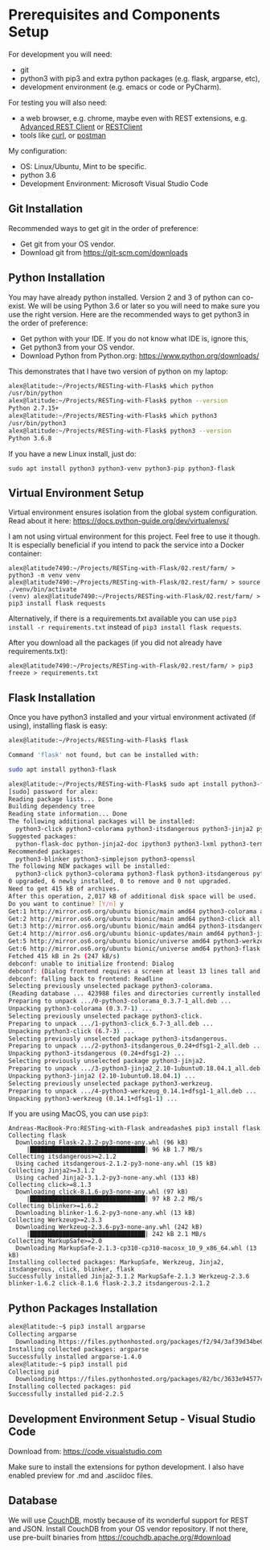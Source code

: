 # Prerequisites and Components Setup

For development you will need:

* git
* python3 with pip3 and extra python packages (e.g. flask, argparse, etc),
* development environment (e.g. emacs or code or PyCharm).

For testing you will also need:

* a web browser, e.g. chrome, maybe even with REST extensions, e.g.
[Advanced REST Client](https://chrome.google.com/webstore/detail/advanced-rest-client/hgmloofddffdnphfgcellkdfbfbjeloo?hl=en-US)
or [RESTClient](https://addons.mozilla.org/en-US/firefox/addon/restclient/)
* tools like [curl](https://www.tecmint.com/linux-curl-command-examples/),
or [postman](https://www.getpostman.com/)

My configuration:

* OS: Linux/Ubuntu, Mint to be specific.
* python 3.6
* Development Environment: Microsoft Visual Studio Code

## Git Installation

Recommended ways to get git in the order of preference:

* Get git from your OS vendor.
* Download git from https://git-scm.com/downloads

## Python Installation

You may have already python installed.  Version 2 and 3 of python can co-exist.
We will be using Python 3.6 or later so you will need to make sure you use the
right version. Here are the recommended ways to get python3 in the order of
preference:

* Get python with your IDE.  If you do not know what IDE is, ignore this,
* Get python3 from your OS vendor.
* Download Python from Python.org: https://www.python.org/downloads/

This demonstrates that I have two version of python on my laptop:

```bash
alex@latitude:~/Projects/RESTing-with-Flask$ which python
/usr/bin/python
alex@latitude:~/Projects/RESTing-with-Flask$ python --version
Python 2.7.15+
alex@latitude:~/Projects/RESTing-with-Flask$ which python3
/usr/bin/python3
alex@latitude:~/Projects/RESTing-with-Flask$ python3 --version
Python 3.6.8
```

If you have a new Linux install, just do:

```
sudo apt install python3 python3-venv python3-pip python3-flask
```

## Virtual Environment Setup

Virtual environment ensures isolation from the global system configuration.
Read about it here: https://docs.python-guide.org/dev/virtualenvs/

I am not using virtual environment for this project.
Feel free to use it though.
It is especially beneficial if you intend to pack the service into a Docker container:

```
alex@latitude7490:~/Projects/RESTing-with-Flask/02.rest/farm/ > python3 -m venv venv
alex@latitude7490:~/Projects/RESTing-with-Flask/02.rest/farm/ > source ./venv/bin/activate
(venv) alex@latitude7490:~/Projects/RESTing-with-Flask/02.rest/farm/ > pip3 install flask requests
```

Alternatively, if there is a requirements.txt available you can use `pip3 install -r requirements.txt` instead of `pip3 install flask requests`.


After you download all the packages (if you did not already have requirements.txt):

```
alex@latitude7490:~/Projects/RESTing-with-Flask/02.rest/farm/ > pip3 freeze > requirements.txt
```

## Flask Installation

Once you have python3 installed and your virtual environment activated (if using), installing flask is easy:

```bash
alex@latitude:~/Projects/RESTing-with-Flask$ flask

Command 'flask' not found, but can be installed with:

sudo apt install python3-flask

alex@latitude:~/Projects/RESTing-with-Flask$ sudo apt install python3-flask
[sudo] password for alex:
Reading package lists... Done
Building dependency tree
Reading state information... Done
The following additional packages will be installed:
  python3-click python3-colorama python3-itsdangerous python3-jinja2 python3-werkzeug
Suggested packages:
  python-flask-doc python-jinja2-doc ipython3 python3-lxml python3-termcolor python3-watchdog python-werkzeug-doc
Recommended packages:
  python3-blinker python3-simplejson python3-openssl
The following NEW packages will be installed:
  python3-click python3-colorama python3-flask python3-itsdangerous python3-jinja2 python3-werkzeug
0 upgraded, 6 newly installed, 0 to remove and 0 not upgraded.
Need to get 415 kB of archives.
After this operation, 2,017 kB of additional disk space will be used.
Do you want to continue? [Y/n] y
Get:1 http://mirror.os6.org/ubuntu bionic/main amd64 python3-colorama all 0.3.7-1 [14.9 kB]
Get:2 http://mirror.os6.org/ubuntu bionic/main amd64 python3-click all 6.7-3 [56.5 kB]
Get:3 http://mirror.os6.org/ubuntu bionic/main amd64 python3-itsdangerous all 0.24+dfsg1-2 [12.0 kB]
Get:4 http://mirror.os6.org/ubuntu bionic-updates/main amd64 python3-jinja2 all 2.10-1ubuntu0.18.04.1 [95.4 kB]
Get:5 http://mirror.os6.org/ubuntu bionic/universe amd64 python3-werkzeug all 0.14.1+dfsg1-1 [174 kB]
Get:6 http://mirror.os6.org/ubuntu bionic/universe amd64 python3-flask all 0.12.2-3 [62.3 kB]
Fetched 415 kB in 2s (247 kB/s)
debconf: unable to initialize frontend: Dialog
debconf: (Dialog frontend requires a screen at least 13 lines tall and 31 columns wide.)
debconf: falling back to frontend: Readline
Selecting previously unselected package python3-colorama.
(Reading database ... 423988 files and directories currently installed.)
Preparing to unpack .../0-python3-colorama_0.3.7-1_all.deb ...
Unpacking python3-colorama (0.3.7-1) ...
Selecting previously unselected package python3-click.
Preparing to unpack .../1-python3-click_6.7-3_all.deb ...
Unpacking python3-click (6.7-3) ...
Selecting previously unselected package python3-itsdangerous.
Preparing to unpack .../2-python3-itsdangerous_0.24+dfsg1-2_all.deb ...
Unpacking python3-itsdangerous (0.24+dfsg1-2) ...
Selecting previously unselected package python3-jinja2.
Preparing to unpack .../3-python3-jinja2_2.10-1ubuntu0.18.04.1_all.deb ...
Unpacking python3-jinja2 (2.10-1ubuntu0.18.04.1) ...
Selecting previously unselected package python3-werkzeug.
Preparing to unpack .../4-python3-werkzeug_0.14.1+dfsg1-1_all.deb ...
Unpacking python3-werkzeug (0.14.1+dfsg1-1) ...
```

If you are using MacOS, you can use `pip3`:
```
Andreas-MacBook-Pro:RESTing-with-Flask andreadashe$ pip3 install flask
Collecting flask
  Downloading Flask-2.3.2-py3-none-any.whl (96 kB)
     |████████████████████████████████| 96 kB 1.7 MB/s 
Collecting itsdangerous>=2.1.2
  Using cached itsdangerous-2.1.2-py3-none-any.whl (15 kB)
Collecting Jinja2>=3.1.2
  Using cached Jinja2-3.1.2-py3-none-any.whl (133 kB)
Collecting click>=8.1.3
  Downloading click-8.1.6-py3-none-any.whl (97 kB)
     |████████████████████████████████| 97 kB 2.2 MB/s 
Collecting blinker>=1.6.2
  Downloading blinker-1.6.2-py3-none-any.whl (13 kB)
Collecting Werkzeug>=2.3.3
  Downloading Werkzeug-2.3.6-py3-none-any.whl (242 kB)
     |████████████████████████████████| 242 kB 2.1 MB/s 
Collecting MarkupSafe>=2.0
  Downloading MarkupSafe-2.1.3-cp310-cp310-macosx_10_9_x86_64.whl (13 kB)
Installing collected packages: MarkupSafe, Werkzeug, Jinja2, itsdangerous, click, blinker, flask
Successfully installed Jinja2-3.1.2 MarkupSafe-2.1.3 Werkzeug-2.3.6 blinker-1.6.2 click-8.1.6 flask-2.3.2 itsdangerous-2.1.2
```

## Python Packages Installation

```bash
alex@latitude:~$ pip3 install argparse
Collecting argparse
  Downloading https://files.pythonhosted.org/packages/f2/94/3af39d34be01a24a6e65433d19e107099374224905f1e0cc6bbe1fd22a2f/argparse-1.4.0-py2.py3-none-any.whl
Installing collected packages: argparse
Successfully installed argparse-1.4.0
alex@latitude:~$ pip3 install pid
Collecting pid
  Downloading https://files.pythonhosted.org/packages/82/bc/3633e94577c0f64864684be5a73251f194fd8673fb7c1f095597ef34dbc2/pid-2.2.5-py2.py3-none-any.whl
Installing collected packages: pid
Successfully installed pid-2.2.5
```

## Development Environment Setup - Visual Studio Code

Download from: https://code.visualstudio.com

Make sure to install the extensions for python development.  I also have
enabled preview for .md and .asciidoc files.

## Database

We will use [CouchDB](https://couchdb.apache.org), mostly because of its
wonderful support for REST and JSON. Install CouchDB from your OS vendor
repository.  If not there, use pre-built binaries from
https://couchdb.apache.org/#download
